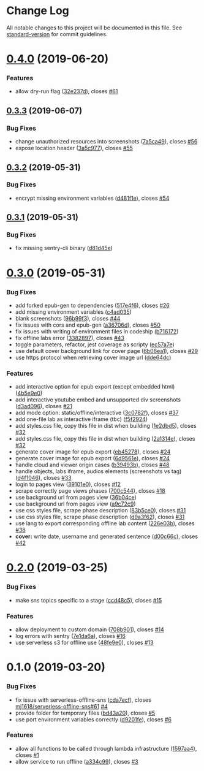 # Change Log

All notable changes to this project will be documented in this file. See [standard-version](https://github.com/conventional-changelog/standard-version) for commit guidelines.

# [0.4.0](https://github.com/graasp/graasp-service-exporter/compare/v0.3.3...v0.4.0) (2019-06-20)

### Features

- allow dry-run flag ([32e237d](https://github.com/graasp/graasp-service-exporter/commit/32e237d)), closes [#61](https://github.com/graasp/graasp-service-exporter/issues/61)

## [0.3.3](https://github.com/graasp/graasp-service-exporter/compare/v0.3.2...v0.3.3) (2019-06-07)

### Bug Fixes

- change unauthorized resources into screenshots ([7a5ca49](https://github.com/graasp/graasp-service-exporter/commit/7a5ca49)), closes [#56](https://github.com/graasp/graasp-service-exporter/issues/56)
- expose location header ([3a5c977](https://github.com/graasp/graasp-service-exporter/commit/3a5c977)), closes [#55](https://github.com/graasp/graasp-service-exporter/issues/55)

## [0.3.2](https://github.com/graasp/graasp-service-exporter/compare/v0.3.1...v0.3.2) (2019-05-31)

### Bug Fixes

- encrypt missing environment variables ([d481f1e](https://github.com/graasp/graasp-service-exporter/commit/d481f1e)), closes [#54](https://github.com/graasp/graasp-service-exporter/issues/54)

## [0.3.1](https://github.com/graasp/graasp-service-exporter/compare/v0.3.0...v0.3.1) (2019-05-31)

### Bug Fixes

- fix missing sentry-cli binary ([d81d45e](https://github.com/graasp/graasp-service-exporter/commit/d81d45e))

# [0.3.0](https://github.com/graasp/graasp-service-exporter/compare/v0.2.0...v0.3.0) (2019-05-31)

### Bug Fixes

- add forked epub-gen to dependencies ([517e4f6](https://github.com/graasp/graasp-service-exporter/commit/517e4f6)), closes [#26](https://github.com/graasp/graasp-service-exporter/issues/26)
- add missing environment variables ([c4ad035](https://github.com/graasp/graasp-service-exporter/commit/c4ad035))
- blank screenshots ([96b99f3](https://github.com/graasp/graasp-service-exporter/commit/96b99f3)), closes [#44](https://github.com/graasp/graasp-service-exporter/issues/44)
- fix issues with cors and epub-gen ([a36706d](https://github.com/graasp/graasp-service-exporter/commit/a36706d)), closes [#50](https://github.com/graasp/graasp-service-exporter/issues/50)
- fix issues with writing of environment files in codeship ([b716172](https://github.com/graasp/graasp-service-exporter/commit/b716172))
- fix offline labs error ([3382897](https://github.com/graasp/graasp-service-exporter/commit/3382897)), closes [#43](https://github.com/graasp/graasp-service-exporter/issues/43)
- toggle parameters, refactor, jest coverage as scripty ([ec57a7e](https://github.com/graasp/graasp-service-exporter/commit/ec57a7e))
- use default cover background link for cover page ([6b06ea1](https://github.com/graasp/graasp-service-exporter/commit/6b06ea1)), closes [#29](https://github.com/graasp/graasp-service-exporter/issues/29)
- use https protocol when retrieving cover image url ([dde64dc](https://github.com/graasp/graasp-service-exporter/commit/dde64dc))

### Features

- add interactive option for epub export (except embedded html) ([4b5e9e0](https://github.com/graasp/graasp-service-exporter/commit/4b5e9e0))
- add interactive youtube embed and unsupported div screenshots ([d3ad096](https://github.com/graasp/graasp-service-exporter/commit/d3ad096)), closes [#21](https://github.com/graasp/graasp-service-exporter/issues/21)
- add mode option: static/offline/interactive ([3c0782f](https://github.com/graasp/graasp-service-exporter/commit/3c0782f)), closes [#37](https://github.com/graasp/graasp-service-exporter/issues/37)
- add one-file lab as interactive iframe (tbc) ([f5f2924](https://github.com/graasp/graasp-service-exporter/commit/f5f2924))
- add styles.css file, copy this file in dist when building ([1e2dbd5](https://github.com/graasp/graasp-service-exporter/commit/1e2dbd5)), closes [#32](https://github.com/graasp/graasp-service-exporter/issues/32)
- add styles.css file, copy this file in dist when building ([2a1314e](https://github.com/graasp/graasp-service-exporter/commit/2a1314e)), closes [#32](https://github.com/graasp/graasp-service-exporter/issues/32)
- generate cover image for epub export ([eb45278](https://github.com/graasp/graasp-service-exporter/commit/eb45278)), closes [#24](https://github.com/graasp/graasp-service-exporter/issues/24)
- generate cover image for epub export ([6d9561e](https://github.com/graasp/graasp-service-exporter/commit/6d9561e)), closes [#24](https://github.com/graasp/graasp-service-exporter/issues/24)
- handle cloud and viewer origin cases ([b39493b](https://github.com/graasp/graasp-service-exporter/commit/b39493b)), closes [#48](https://github.com/graasp/graasp-service-exporter/issues/48)
- handle objects, labs iframe, audios elements (screenshots vs tag) ([d4f1046](https://github.com/graasp/graasp-service-exporter/commit/d4f1046)), closes [#33](https://github.com/graasp/graasp-service-exporter/issues/33)
- login to pages view ([39101e0](https://github.com/graasp/graasp-service-exporter/commit/39101e0)), closes [#12](https://github.com/graasp/graasp-service-exporter/issues/12)
- scrape correctly page views phases ([700c544](https://github.com/graasp/graasp-service-exporter/commit/700c544)), closes [#18](https://github.com/graasp/graasp-service-exporter/issues/18)
- use background url from pages view ([36b04ce](https://github.com/graasp/graasp-service-exporter/commit/36b04ce))
- use background url from pages view ([a9c72c9](https://github.com/graasp/graasp-service-exporter/commit/a9c72c9))
- use css styles file, scrape phase description ([83b5ce0](https://github.com/graasp/graasp-service-exporter/commit/83b5ce0)), closes [#31](https://github.com/graasp/graasp-service-exporter/issues/31)
- use css styles file, scrape phase description ([d9a3f62](https://github.com/graasp/graasp-service-exporter/commit/d9a3f62)), closes [#31](https://github.com/graasp/graasp-service-exporter/issues/31)
- use lang to export corresponding offline lab content ([226e03b](https://github.com/graasp/graasp-service-exporter/commit/226e03b)), closes [#38](https://github.com/graasp/graasp-service-exporter/issues/38)
- **cover:** write date, username and generated sentence ([d00c66c](https://github.com/graasp/graasp-service-exporter/commit/d00c66c)), closes [#42](https://github.com/graasp/graasp-service-exporter/issues/42)

# [0.2.0](https://github.com/graasp/graasp-service-exporter/compare/v0.1.0...v0.2.0) (2019-03-25)

### Bug Fixes

- make sns topics specific to a stage ([ccd48c5](https://github.com/graasp/graasp-service-exporter/commit/ccd48c5)), closes [#15](https://github.com/graasp/graasp-service-exporter/issues/15)

### Features

- allow deployment to custom domain ([708b901](https://github.com/graasp/graasp-service-exporter/commit/708b901)), closes [#14](https://github.com/graasp/graasp-service-exporter/issues/14)
- log errors with sentry ([7e1da6a](https://github.com/graasp/graasp-service-exporter/commit/7e1da6a)), closes [#16](https://github.com/graasp/graasp-service-exporter/issues/16)
- use serverless s3 for offline use ([48fe9e0](https://github.com/graasp/graasp-service-exporter/commit/48fe9e0)), closes [#13](https://github.com/graasp/graasp-service-exporter/issues/13)

# 0.1.0 (2019-03-20)

### Bug Fixes

- fix issue with serverless-offline-sns ([cda7ecf](https://github.com/graasp/graasp-service-exporter/commit/cda7ecf)), closes [mj1618/serverless-offline-sns#61](https://github.com/mj1618/serverless-offline-sns/issues/61) [#4](https://github.com/graasp/graasp-service-exporter/issues/4)
- provide folder for temporary files ([bd43a20](https://github.com/graasp/graasp-service-exporter/commit/bd43a20)), closes [#5](https://github.com/graasp/graasp-service-exporter/issues/5)
- use port environment variables correctly ([d9201fe](https://github.com/graasp/graasp-service-exporter/commit/d9201fe)), closes [#6](https://github.com/graasp/graasp-service-exporter/issues/6)

### Features

- allow all functions to be called through lambda infrastructure ([1597aa4](https://github.com/graasp/graasp-service-exporter/commit/1597aa4)), closes [#1](https://github.com/graasp/graasp-service-exporter/issues/1)
- allow service to run offline ([a334c99](https://github.com/graasp/graasp-service-exporter/commit/a334c99)), closes [#3](https://github.com/graasp/graasp-service-exporter/issues/3)
